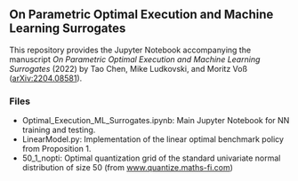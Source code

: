 
<h2> On Parametric Optimal Execution and Machine Learning Surrogates </h2>

This repository provides the Jupyter Notebook accompanying the manuscript <i>On Parametric Optimal Execution and Machine Learning Surrogates</i> (2022) by Tao Chen, Mike Ludkovski, and Moritz Voß (<a href="https://arxiv.org/abs/2204.08581">arXiv:2204.08581</a>).


<h3> Files </h3>

<ul>
  <li>Optimal_Execution_ML_Surrogates.ipynb: Main Jupyter Notebook for NN training and testing.</li>
  <li>LinearModel.py: Implementation of the linear optimal benchmark policy from Proposition 1.</li>
  <li>50_1_nopti: Optimal quantization grid of the standard univariate normal distribution of size 50 (from <a href="http://www.quantize.maths-fi.com">www.quantize.maths-fi.com</a>)</li>
</ul>
